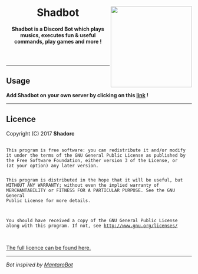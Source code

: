 <!DOCTYPE html>
<html>
   <header>
      <img align="right" src="https://i.imgur.com/bP970dP.png" height="220" width="220">
      <h1>Shadbot</h1>
      <p><b>Shadbot is a Discord Bot which plays musics, executes fun & useful commands, play games and more !</b></p>
   </header>
   <body>
      <hr>
      <h2>Usage</h2>
      <p><b>Add Shadbot on your own server by clicking on this <a href="https://discordapp.com/oauth2/authorize?client_id=331146243596091403&scope=bot&permissions=20147200">link</a> !</b></p>
      <hr>
      <h2>Licence</h2>
      <p>Copyright (C) 2017 <b>Shadorc</b>
      <pre>
            <code>
This program is free software: you can redistribute it and/or modify
it under the terms of the GNU General Public License as published by
the Free Software Foundation, either version 3 of the License, or
(at your option) any later version.

This program is distributed in the hope that it will be useful,
but WITHOUT ANY WARRANTY; without even the implied warranty of
MERCHANTABILITY or FITNESS FOR A PARTICULAR PURPOSE.  See the
GNU General Public License for more details.

You should have received a copy of the GNU General Public License
along with this program.  If not, see http://www.gnu.org/licenses/
            </code>
        </pre>
      <a href="https://github.com/Shadorc/Shadbot/blob/master/LICENSE">The full licence can be found here.</a>
      <hr>
      <p><i>Bot inspired by <a href="https://github.com/Mantaro/MantaroBot">MantaroBot</i></a>
   </body>
</html>
